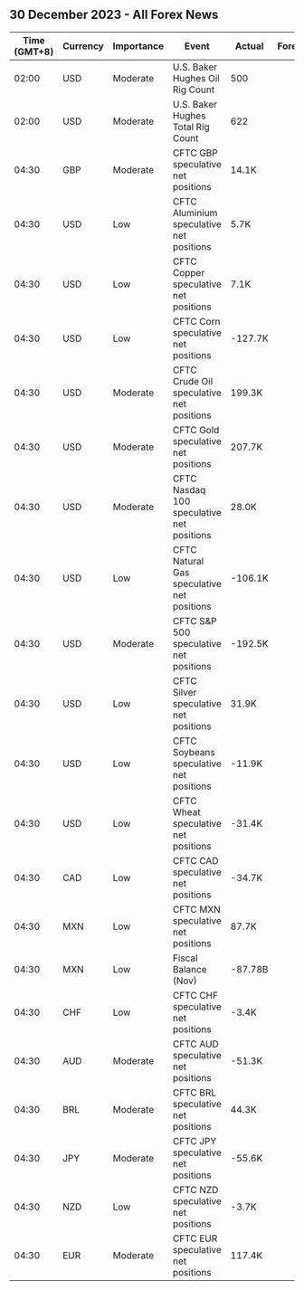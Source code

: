 ## 30 December 2023 - All Forex News

| Time (GMT+8) | Currency | Importance | Event | Actual | Forecast | Previous |
|------|----------|------------|-------|--------|----------|----------|
| 02:00 | USD | Moderate | U.S. Baker Hughes Oil Rig Count | 500 |  | 498 |
| 02:00 | USD | Moderate | U.S. Baker Hughes Total Rig Count | 622 |  | 620 |
| 04:30 | GBP | Moderate | CFTC GBP speculative net positions | 14.1K |  | 19.9K |
| 04:30 | USD | Low | CFTC Aluminium speculative net positions | 5.7K |  | 5.8K |
| 04:30 | USD | Low | CFTC Copper speculative net positions | 7.1K |  | 5.6K |
| 04:30 | USD | Low | CFTC Corn speculative net positions | -127.7K |  | -127.6K |
| 04:30 | USD | Moderate | CFTC Crude Oil speculative net positions | 199.3K |  | 182.7K |
| 04:30 | USD | Moderate | CFTC Gold speculative net positions | 207.7K |  | 201.3K |
| 04:30 | USD | Moderate | CFTC Nasdaq 100 speculative net positions | 28.0K |  | 22.2K |
| 04:30 | USD | Low | CFTC Natural Gas speculative net positions | -106.1K |  | -106.5K |
| 04:30 | USD | Moderate | CFTC S&P 500 speculative net positions | -192.5K |  | -195.4K |
| 04:30 | USD | Low | CFTC Silver speculative net positions | 31.9K |  | 29.8K |
| 04:30 | USD | Low | CFTC Soybeans speculative net positions | -11.9K |  | 2.0K |
| 04:30 | USD | Low | CFTC Wheat speculative net positions | -31.4K |  | -37.0K |
| 04:30 | CAD | Low | CFTC CAD speculative net positions | -34.7K |  | -54.3K |
| 04:30 | MXN | Low | CFTC MXN speculative net positions | 87.7K |  | 84.0K |
| 04:30 | MXN | Low | Fiscal Balance (Nov) | -87.78B |  | -29.58B |
| 04:30 | CHF | Low | CFTC CHF speculative net positions | -3.4K |  | -6.1K |
| 04:30 | AUD | Moderate | CFTC AUD speculative net positions | -51.3K |  | -50.7K |
| 04:30 | BRL | Moderate | CFTC BRL speculative net positions | 44.3K |  | 43.8K |
| 04:30 | JPY | Moderate | CFTC JPY speculative net positions | -55.6K |  | -64.9K |
| 04:30 | NZD | Low | CFTC NZD speculative net positions | -3.7K |  | -3.4K |
| 04:30 | EUR | Moderate | CFTC EUR speculative net positions | 117.4K |  | 114.6K |
